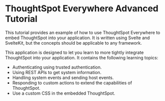 # ThoughtSpot Everywhere Advanced Tutorial

This tutorial provides an example of how to use ThoughtSpot Everywhere to embed ThoughtSpot into your application.  It is written using Svelte and SvelteKit, but the concepts should be applicable to any framework.

This application is designed to let you learn to more tightly integrate ThoughtSpot into your application.
        It contains the following learning topics:

* Authenticating using trusted authentication.
* Using REST APIs to get system information.
* Handling system events and sending host events.
* Responding to custom actions to extend the capabilities of ThoughtSpot.
* Use a custom CSS in the embedded ThoughtSpot.

